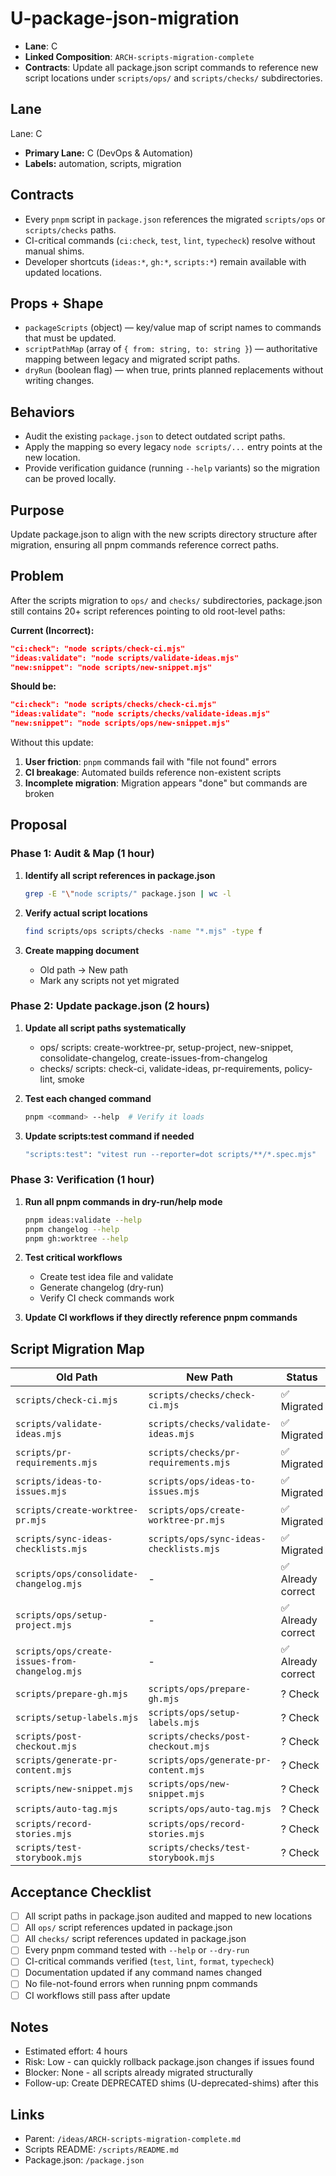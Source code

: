 # U-package-json-migration

- **Lane**: C
- **Linked Composition**: `ARCH-scripts-migration-complete`
- **Contracts**: Update all package.json script commands to reference new script locations under `scripts/ops/` and `scripts/checks/` subdirectories.

## Lane

Lane: C

- **Primary Lane:** C (DevOps & Automation)
- **Labels:** automation, scripts, migration

## Contracts

- Every `pnpm` script in `package.json` references the migrated `scripts/ops` or `scripts/checks` paths.
- CI-critical commands (`ci:check`, `test`, `lint`, `typecheck`) resolve without manual shims.
- Developer shortcuts (`ideas:*`, `gh:*`, `scripts:*`) remain available with updated locations.

## Props + Shape

- `packageScripts` (object) — key/value map of script names to commands that must be updated.
- `scriptPathMap` (array of `{ from: string, to: string }`) — authoritative mapping between legacy and migrated script paths.
- `dryRun` (boolean flag) — when true, prints planned replacements without writing changes.

## Behaviors

- Audit the existing `package.json` to detect outdated script paths.
- Apply the mapping so every legacy `node scripts/...` entry points at the new location.
- Provide verification guidance (running `--help` variants) so the migration can be proved locally.

## Purpose

Update package.json to align with the new scripts directory structure after migration, ensuring all pnpm commands reference correct paths.

## Problem

After the scripts migration to `ops/` and `checks/` subdirectories, package.json still contains 20+ script references pointing to old root-level paths:

**Current (Incorrect):**

```json
"ci:check": "node scripts/check-ci.mjs"
"ideas:validate": "node scripts/validate-ideas.mjs"
"new:snippet": "node scripts/new-snippet.mjs"
```

**Should be:**

```json
"ci:check": "node scripts/checks/check-ci.mjs"
"ideas:validate": "node scripts/checks/validate-ideas.mjs"
"new:snippet": "node scripts/ops/new-snippet.mjs"
```

Without this update:

1. **User friction**: `pnpm` commands fail with "file not found" errors
2. **CI breakage**: Automated builds reference non-existent scripts
3. **Incomplete migration**: Migration appears "done" but commands are broken

## Proposal

### Phase 1: Audit & Map (1 hour)

1. **Identify all script references in package.json**

   ```bash
   grep -E "\"node scripts/" package.json | wc -l
   ```

2. **Verify actual script locations**

   ```bash
   find scripts/ops scripts/checks -name "*.mjs" -type f
   ```

3. **Create mapping document**
   - Old path → New path
   - Mark any scripts not yet migrated

### Phase 2: Update package.json (2 hours)

1. **Update all script paths systematically**
   - ops/ scripts: create-worktree-pr, setup-project, new-snippet, consolidate-changelog, create-issues-from-changelog
   - checks/ scripts: check-ci, validate-ideas, pr-requirements, policy-lint, smoke

2. **Test each changed command**

   ```bash
   pnpm <command> --help  # Verify it loads
   ```

3. **Update scripts:test command if needed**
   ```bash
   "scripts:test": "vitest run --reporter=dot scripts/**/*.spec.mjs"
   ```

### Phase 3: Verification (1 hour)

1. **Run all pnpm commands in dry-run/help mode**

   ```bash
   pnpm ideas:validate --help
   pnpm changelog --help
   pnpm gh:worktree --help
   ```

2. **Test critical workflows**
   - Create test idea file and validate
   - Generate changelog (dry-run)
   - Verify CI check commands work

3. **Update CI workflows if they directly reference pnpm commands**

## Script Migration Map

| Old Path                                       | New Path                                | Status             |
| ---------------------------------------------- | --------------------------------------- | ------------------ |
| `scripts/check-ci.mjs`                         | `scripts/checks/check-ci.mjs`           | ✅ Migrated        |
| `scripts/validate-ideas.mjs`                   | `scripts/checks/validate-ideas.mjs`     | ✅ Migrated        |
| `scripts/pr-requirements.mjs`                  | `scripts/checks/pr-requirements.mjs`    | ✅ Migrated        |
| `scripts/ideas-to-issues.mjs`                  | `scripts/ops/ideas-to-issues.mjs`       | ✅ Migrated        |
| `scripts/create-worktree-pr.mjs`               | `scripts/ops/create-worktree-pr.mjs`    | ✅ Migrated        |
| `scripts/sync-ideas-checklists.mjs`            | `scripts/ops/sync-ideas-checklists.mjs` | ✅ Migrated        |
| `scripts/ops/consolidate-changelog.mjs`        | -                                       | ✅ Already correct |
| `scripts/ops/setup-project.mjs`                | -                                       | ✅ Already correct |
| `scripts/ops/create-issues-from-changelog.mjs` | -                                       | ✅ Already correct |
| `scripts/prepare-gh.mjs`                       | `scripts/ops/prepare-gh.mjs`            | ? Check            |
| `scripts/setup-labels.mjs`                     | `scripts/ops/setup-labels.mjs`          | ? Check            |
| `scripts/post-checkout.mjs`                    | `scripts/checks/post-checkout.mjs`      | ? Check            |
| `scripts/generate-pr-content.mjs`              | `scripts/ops/generate-pr-content.mjs`   | ? Check            |
| `scripts/new-snippet.mjs`                      | `scripts/ops/new-snippet.mjs`           | ? Check            |
| `scripts/auto-tag.mjs`                         | `scripts/ops/auto-tag.mjs`              | ? Check            |
| `scripts/record-stories.mjs`                   | `scripts/ops/record-stories.mjs`        | ? Check            |
| `scripts/test-storybook.mjs`                   | `scripts/checks/test-storybook.mjs`     | ? Check            |

## Acceptance Checklist

- [ ] All script paths in package.json audited and mapped to new locations
- [ ] All `ops/` script references updated in package.json
- [ ] All `checks/` script references updated in package.json
- [ ] Every pnpm command tested with `--help` or `--dry-run`
- [ ] CI-critical commands verified (`test`, `lint`, `format`, `typecheck`)
- [ ] Documentation updated if any command names changed
- [ ] No file-not-found errors when running pnpm commands
- [ ] CI workflows still pass after update

## Notes

- Estimated effort: 4 hours
- Risk: Low - can quickly rollback package.json changes if issues found
- Blocker: None - all scripts already migrated structurally
- Follow-up: Create DEPRECATED shims (U-deprecated-shims) after this

## Links

- Parent: `/ideas/ARCH-scripts-migration-complete.md`
- Scripts README: `/scripts/README.md`
- Package.json: `/package.json`
